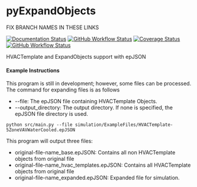 # pyExpandObjects

FIX BRANCH NAMES IN THESE LINKS

[![Documentation Status](https://readthedocs.org/projects/epjson-expandobjects/badge/?version=main)](https://epjson-expandobjects.readthedocs.io/en/main/?badge=main)
[![GitHub Workflow Status](https://img.shields.io/github/workflow/status/john-grando/pyExpandObjects/Unit%20Tests)](https://github.com/john-grando/pyExpandObjects/actions)
[![Coverage Status](https://coveralls.io/repos/github/john-grando/pyExpandObjects/badge.svg?branch=main)](https://coveralls.io/github/john-grando/pyExpandObjects?branch=main)
[![GitHub Workflow Status](https://img.shields.io/github/workflow/status/john-grando/pyExpandObjects/Flake8?label=pep8)](https://github.com/john-grando/pyExpandObjects/actions)

HVACTemplate and ExpandObjects support with epJSON


#### Example Instructions

This program is still in development; however, some files can be processed.  The command for expanding files is as follows

* --file: The epJSON file containing HVACTemplate Objects.
* --output_directory: The output directory.  If none is specified, the epJSON file directory is used.

`python src/main.py --file simulation/ExampleFiles/HVACTemplate-5ZoneVAVWaterCooled.epJSON`

This program will output three files:

* original-file-name_base.epJSON: Contains all non HVACTemplate objects from original file
* original-file-name_hvac_templates.epJSON: Contains all HVACTemplate objects from original file
* original-file-name_expanded.epJSON: Expanded file for simulation.
